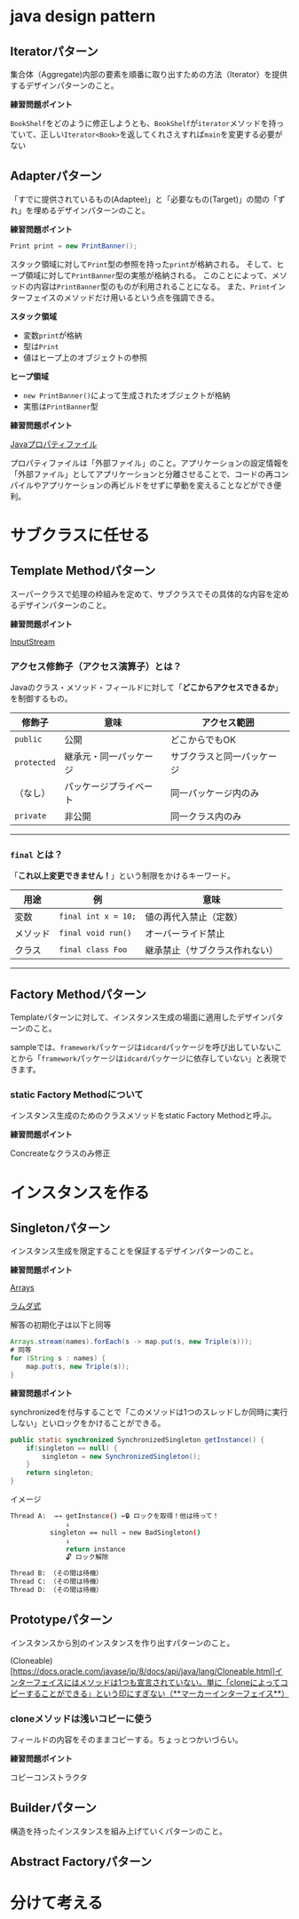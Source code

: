 # java design pattern
## Iteratorパターン
集合体（Aggregate)内部の要素を順番に取り出すための方法（Iterator）を提供するデザインパターンのこと。

**練習問題ポイント**

`BookShelf`をどのように修正しようとも、`BookShelf`が`iterator`メソッドを持っていて、正しい`Iterator<Book>`を返してくれさえすれば`main`を変更する必要がない

## Adapterパターン
「すでに提供されているもの(Adaptee)」と「必要なもの(Target)」の間の「ずれ」を埋めるデザインパターンのこと。

**練習問題ポイント**

```java
Print print = new PrintBanner();
```

スタック領域に対して`Print`型の参照を持った`print`が格納される。
そして、ヒープ領域に対して`PrintBanner`型の実態が格納される。
このことによって、メソッドの内容は`PrintBanner`型のものが利用されることになる。
また、`Print`インターフェイスのメソッドだけ用いるという点を強調できる。

**スタック領域**
- 変数`print`が格納
- 型は`Print`
- 値はヒープ上のオブジェクトの参照

**ヒープ領域**
- `new PrintBanner()`によって生成されたオブジェクトが格納
- 実態は`PrintBanner`型

**練習問題ポイント**

[Javaプロパティファイル](https://qiita.com/AsahinaKei/items/93e50eee48e317814fbd)

プロパティファイルは「外部ファイル」のこと。アプリケーションの設定情報を「外部ファイル」としてアプリケーションと分離させることで、コードの再コンパイルやアプリケーションの再ビルドをせずに挙動を変えることなどができ便利。

# サブクラスに任せる
## Template Methodパターン
スーパークラスで処理の枠組みを定めて、サブクラスでその具体的な内容を定めるデザインパターンのこと。

**練習問題ポイント**

[InputStream](https://docs.oracle.com/javase/jp/8/docs/api/java/io/InputStream.html)

### アクセス修飾子（アクセス演算子）とは？
Javaのクラス・メソッド・フィールドに対して「**どこからアクセスできるか**」を制御するもの。

| 修飾子 | 意味 | アクセス範囲 |
|--------|------|--------------|
| `public` | 公開 | どこからでもOK |
| `protected` | 継承元・同一パッケージ | サブクラスと同一パッケージ |
| （なし） | パッケージプライベート | 同一パッケージ内のみ |
| `private` | 非公開 | 同一クラス内のみ |

---

### `final` とは？
「**これ以上変更できません！**」という制限をかけるキーワード。

| 用途     | 例                        | 意味                         |
|----------|---------------------------|------------------------------|
| 変数     | `final int x = 10;`       | 値の再代入禁止（定数）       |
| メソッド | `final void run()`        | オーバーライド禁止           |
| クラス   | `final class Foo`         | 継承禁止（サブクラス作れない）|

---
## Factory Methodパターン
Templateパターンに対して、インスタンス生成の場面に適用したデザインパターンのこと。

sampleでは、`framework`パッケージは`idcard`パッケージを呼び出していないことから「`framework`パッケージは`idcard`パッケージに依存していない」と表現できます。

### static Factory Methodについて
インスタンス生成のためのクラスメソッドをstatic Factory Methodと呼ぶ。

**練習問題ポイント**

Concreateなクラスのみ修正

# インスタンスを作る
## Singletonパターン
インスタンス生成を限定することを保証するデザインパターンのこと。


**練習問題ポイント**

[Arrays](https://docs.oracle.com/javase/jp/8/docs/api/java/util/Arrays.html)

[ラムダ式](https://qiita.com/kenRp01/items/4045a7925340088bd7e3)

解答の初期化子は以下と同等

```java
Arrays.stream(names).forEach(s -> map.put(s, new Triple(s)));
# 同等
for (String s : names) {
    map.put(s, new Triple(s));
}
```

**練習問題ポイント**

synchronizedを付与することで「このメソッドは1つのスレッドしか同時に実行しない」といロックをかけることができる。

```java
public static synchronized SynchronizedSingleton getInstance() {
	if(singleton == null) {
		singleton = new SynchronizedSingleton();
	}
	return singleton;
}
``` 

イメージ


```bash
Thread A:  →→ getInstance() ←🔒 ロックを取得！他は待って！
              ↓
          singleton == null → new BadSingleton()
              ↓
              return instance
              🔓 ロック解除

Thread B: （その間は待機）
Thread C: （その間は待機）
Thread D: （その間は待機）
```

## Prototypeパターン

インスタンスから別のインスタンスを作り出すパターンのこと。

(Cloneable)[https://docs.oracle.com/javase/jp/8/docs/api/java/lang/Cloneable.html]インターフェイスにはメソッドは1つも宣言されていない。単に「cloneによってコピーすることができる」という印にすぎない（**マーカーインターフェイス**）

### cloneメソッドは浅いコピーに使う
フィールドの内容をそのままコピーする。ちょっとつかいづらい。

**練習問題ポイント**

コピーコンストラクタ

## Builderパターン

構造を持ったインスタンスを組み上げていくパターンのこと。

## Abstract Factoryパターン

# 分けて考える
